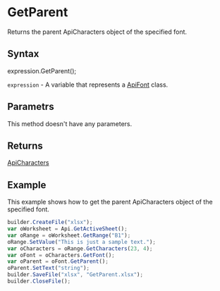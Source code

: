 # GetParent

Returns the parent ApiCharacters object of the specified font.

## Syntax

expression.GetParent();

`expression` - A variable that represents a [ApiFont](../ApiFont.md) class.

## Parametrs

This method doesn't have any parameters.

## Returns

[ApiCharacters](../../ApiCharacters/ApiCharacters.md)

## Example

This example shows how to get the parent ApiCharacters object of the specified font.

```javascript
builder.CreateFile("xlsx");
var oWorksheet = Api.GetActiveSheet();
var oRange = oWorksheet.GetRange("B1");
oRange.SetValue("This is just a sample text.");
var oCharacters = oRange.GetCharacters(23, 4);
var oFont = oCharacters.GetFont();
var oParent = oFont.GetParent();
oParent.SetText("string");
builder.SaveFile("xlsx", "GetParent.xlsx");
builder.CloseFile();
```